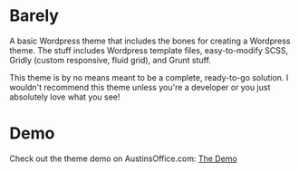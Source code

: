 Barely
======

A basic Wordpress theme that includes the bones for creating a Wordpress theme. The stuff includes Wordpress template files, easy-to-modify SCSS, Gridly (custom responsive, fluid grid), and Grunt stuff.

This theme is by no means meant to be a complete, ready-to-go solution. I wouldn't recommend this theme unless you're a developer or you just absolutely love what you see!

Demo
=====

Check out the theme demo on AustinsOffice.com:
[The Demo](http://www.austinsoffice.com/demos/barely/)
